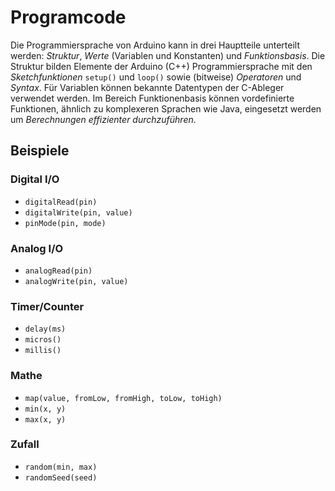 # Programcode
Die Programmiersprache von Arduino kann in drei Hauptteile unterteilt werden: *Struktur*, *Werte* (Variablen und Konstanten) und *Funktionsbasis*. Die Struktur bilden Elemente der Arduino (C++) Programmiersprache mit den *Sketchfunktionen* `setup()` und `loop()` sowie (bitweise) *Operatoren* und *Syntax*. Für Variablen können bekannte Datentypen der C-Ableger verwendet werden. Im Bereich Funktionenbasis können vordefinierte Funktionen, ähnlich zu komplexeren Sprachen wie Java, eingesetzt werden um *Berechnungen effizienter durchzuführen*.

## Beispiele

### Digital I/O
- `digitalRead(pin)`
- `digitalWrite(pin, value)`
- `pinMode(pin, mode)`

### Analog I/O
- `analogRead(pin)`
- `analogWrite(pin, value)`

### Timer/Counter
- `delay(ms)`
- `micros()`
- `millis()`

### Mathe
- `map(value, fromLow, fromHigh, toLow, toHigh)`
- `min(x, y)`
- `max(x, y)`

### Zufall
- `random(min, max)`
- `randomSeed(seed)`
